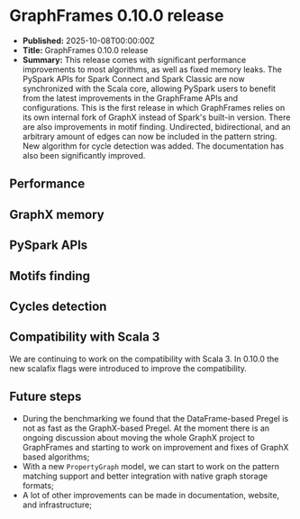 # GraphFrames 0.10.0 release

- **Published:** 2025-10-08T00:00:00Z
- **Title:** GraphFrames 0.10.0 release
- **Summary:** This release comes with significant performance improvements to most algorithms, as well as fixed memory leaks. The PySpark APIs for Spark Connect and Spark Classic are now synchronized with the Scala core, allowing PySpark users to benefit from the latest improvements in the GraphFrame APIs and configurations. This is the first release in which GraphFrames relies on its own internal fork of GraphX instead of Spark's built-in version. There are also improvements in motif finding. Undirected, bidirectional, and an arbitrary amount of edges can now be included in the pattern string. New algorithm for cycle detection was added. The documentation has also been significantly improved.

## Performance

## GraphX memory

## PySpark APIs

## Motifs finding

## Cycles detection

## Compatibility with Scala 3

We are continuing to work on the compatibility with Scala 3. In 0.10.0 the new scalafix flags were introduced to improve
the compatibility.

## Future steps

- During the benchmarking we found that the DataFrame-based Pregel is not as fast as the GraphX-based Pregel. At the
  moment there is an ongoing discussion about moving the whole GraphX project to GraphFrames and starting to work on
  improvement and fixes of GraphX based algorithms;
- With a new `PropertyGraph` model, we can start to work on the pattern matching support and better integration with
  native graph storage formats;
- A lot of other improvements can be made in documentation, website, and infrastructure;
